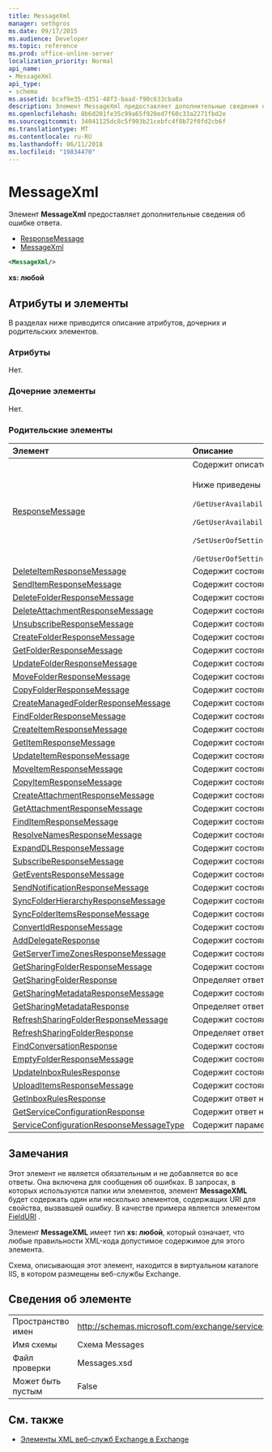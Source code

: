 ```yaml
---
title: MessageXml
manager: sethgros
ms.date: 09/17/2015
ms.audience: Developer
ms.topic: reference
ms.prod: office-online-server
localization_priority: Normal
api_name:
- MessageXml
api_type:
- schema
ms.assetid: bcaf9e35-d351-48f3-baad-f90c633cba8a
description: Элемент MessageXml предоставляет дополнительные сведения об ошибке ответа.
ms.openlocfilehash: 8b6d201fe35c99a65f920ed7f60c33a2271fbd2e
ms.sourcegitcommit: 34041125dc8c5f993b21cebfc4f8b72f0fd2cb6f
ms.translationtype: MT
ms.contentlocale: ru-RU
ms.lasthandoff: 06/11/2018
ms.locfileid: "19834470"
---
```

# <a name="messagexml"></a>MessageXml

Элемент **MessageXml** предоставляет дополнительные сведения об ошибке ответа. 
  
- [ResponseMessage](responsemessage.md)  
- [MessageXml](messagexml.md)
  
```XML
<MessageXml/>
```

 **xs: любой**
## <a name="attributes-and-elements"></a>Атрибуты и элементы

В разделах ниже приводится описание атрибутов, дочерних и родительских элементов.
  
### <a name="attributes"></a>Атрибуты

Нет.
  
### <a name="child-elements"></a>Дочерние элементы

Нет.
  
### <a name="parent-elements"></a>Родительские элементы

|**Элемент**|**Описание**|
|:-----|:-----|
|[ResponseMessage](responsemessage.md) <br/> | Содержит описательные сведения о состоянии ответа. <br/> <br/>  Ниже приведены некоторые возможные выражения XPath для этого элемента. <br/> <br/>  `/GetUserAvailabilityResponse/FreeBusyResponseArray/FreeBusyResponse/ResponseMessage` <br/> <br/> `/GetUserAvailabilityResponse/SuggestionsResponse/ResponseMessage` <br/><br/>  `/SetUserOofSettingsResponse/ResponseMessage` <br/><br/>  `/GetUserOofSettingsResponse/ResponseMessage` <br/> |
|[DeleteItemResponseMessage](deleteitemresponsemessage.md) <br/> |Содержит состояние и результат одного запроса DeleteItem.  <br/> |
|[SendItemResponseMessage](senditemresponsemessage.md) <br/> |Содержит состояние и результат одного запроса SendItem.  <br/> |
|[DeleteFolderResponseMessage](deletefolderresponsemessage.md) <br/> |Содержит состояние и результат одного запроса DeleteFolder.  <br/> |
|[DeleteAttachmentResponseMessage](deleteattachmentresponsemessage.md) <br/> |Содержит состояние и результат одного запроса DeleteAttachment.  <br/> |
|[UnsubscribeResponseMessage](unsubscriberesponsemessage.md) <br/> |Содержит состояние и результат одного запроса отказа от подписки.  <br/> |
|[CreateFolderResponseMessage](createfolderresponsemessage.md) <br/> |Содержит состояние и результат одного запроса CreateFolder.  <br/> |
|[GetFolderResponseMessage](getfolderresponsemessage.md) <br/> |Содержит состояние и результат одного запроса GetFolder.  <br/> |
|[UpdateFolderResponseMessage](updatefolderresponsemessage.md) <br/> |Содержит состояние и результат одного запроса UpdateFolder.  <br/> |
|[MoveFolderResponseMessage](movefolderresponsemessage.md) <br/> |Содержит состояние и результат одного запроса MoveFolder.  <br/> |
|[CopyFolderResponseMessage](copyfolderresponsemessage.md) <br/> |Содержит состояние и результат одного запроса CopyFolder.  <br/> |
|[CreateManagedFolderResponseMessage](createmanagedfolderresponsemessage.md) <br/> |Содержит состояние и результат одного запроса CreateManagedFolder.  <br/> |
|[FindFolderResponseMessage](findfolderresponsemessage.md) <br/> |Содержит состояние и результат одного запроса FindFolder.  <br/> |
|[CreateItemResponseMessage](createitemresponsemessage.md) <br/> |Содержит состояние и результат одного запроса CreateItem.  <br/> |
|[GetItemResponseMessage](getitemresponsemessage.md) <br/> |Содержит состояние и результат одного запроса GetItem.  <br/> |
|[UpdateItemResponseMessage](updateitemresponsemessage.md) <br/> |Содержит состояние и результат одного запроса UpdateItem.  <br/> |
|[MoveItemResponseMessage](moveitemresponsemessage.md) <br/> |Содержит состояние и результат одного запроса MoveItem.  <br/> |
|[CopyItemResponseMessage](copyitemresponsemessage.md) <br/> |Содержит состояние и результат одного запроса CopyItem.  <br/> |
|[CreateAttachmentResponseMessage](createattachmentresponsemessage.md) <br/> |Содержит состояние и результат одного запроса CreateAttachment.  <br/> |
|[GetAttachmentResponseMessage](getattachmentresponsemessage.md) <br/> |Содержит состояние и результат одного запроса GetAttachment.  <br/> |
|[FindItemResponseMessage](finditemresponsemessage.md) <br/> |Содержит состояние и результат одного запроса FindItem.  <br/> |
|[ResolveNamesResponseMessage](resolvenamesresponsemessage.md) <br/> |Содержит состояние и результат запроса ResolveNames.  <br/> |
|[ExpandDLResponseMessage](expanddlresponsemessage.md) <br/> |Содержит состояние и результат одного запроса ExpandDL.  <br/> |
|[SubscribeResponseMessage](subscriberesponsemessage.md) <br/> |Содержит состояние и результат одного запроса подписаться.  <br/> |
|[GetEventsResponseMessage](geteventsresponsemessage.md) <br/> |Содержит состояние и результат одного запроса GetEvents.  <br/> |
|[SendNotificationResponseMessage](sendnotificationresponsemessage.md) <br/> |Содержит состояние и результат одного запроса SendNotification.  <br/> |
|[SyncFolderHierarchyResponseMessage](syncfolderhierarchyresponsemessage.md) <br/> |Содержит состояние и результат запроса SyncFolderHierarchy.  <br/> |
|[SyncFolderItemsResponseMessage](syncfolderitemsresponsemessage.md) <br/> |Содержит состояние и результат запроса SyncFolderItems.  <br/> |
|[ConvertIdResponseMessage](convertidresponsemessage.md) <br/> |Содержит состояние и результат запроса ConvertId.  <br/> |
|[AddDelegateResponse](adddelegateresponse.md) <br/> |Содержит состояние и результат запроса AddDelegate.  <br/> |
|[GetServerTimeZonesResponseMessage](getservertimezonesresponsemessage.md) <br/> |Содержит состояние и результат запроса GetServerTimeZones.  <br/> |
|[GetSharingFolderResponseMessage](getsharingfolderresponsemessage.md) <br/> |Содержит состояние и результат запроса GetSharingFolder.  <br/> |
|[GetSharingFolderResponse](getsharingfolderresponse.md) <br/> |Определяет ответ на запрос GetSharingFolder.  <br/> |
|[GetSharingMetadataResponseMessage](getsharingmetadataresponsemessage.md) <br/> |Содержит состояние и результат запроса GetSharingMetadata.  <br/> |
|[GetSharingMetadataResponse](getsharingmetadataresponse.md) <br/> |Определяет ответ на запрос GetSharingMetadata.  <br/> |
|[RefreshSharingFolderResponseMessage](refreshsharingfolderresponsemessage.md) <br/> |Содержит состояние и результат запроса RefreshSharingFolder.  <br/> |
|[RefreshSharingFolderResponse](refreshsharingfolderresponse.md) <br/> |Определяет ответ на запрос RefreshSharingFolder.  <br/> |
|[FindConversationResponse](findconversationresponse.md) <br/> |Содержит состояние и результаты **FindConversation** ответа.  <br/> |
|[EmptyFolderResponseMessage](emptyfolderresponsemessage.md) <br/> |Содержит состояние и результат запроса **EmptyFolder** .  <br/> |
|[UpdateInboxRulesResponse](updateinboxrulesresponse.md) <br/> |Содержит состояние и результат запроса **UpdateInboxRules** .  <br/> |
|[UploadItemsResponseMessage](uploaditemsresponsemessage.md) <br/> |Содержит состояние и результат запроса **UploadItemsResponse** .  <br/> |
|[GetInboxRulesResponse](getinboxrulesresponse.md) <br/> |Содержит ответ на запрос **GetInboxRules** .  <br/> |
|[GetServiceConfigurationResponse](getserviceconfigurationresponse.md) <br/> |Содержит ответ на запрос **GetServiceConfiguration** .  <br/> |
|[ServiceConfigurationResponseMessageType](serviceconfigurationresponsemessagetype.md) <br/> |Содержит параметры конфигурации службы.  <br/> |
   
## <a name="remarks"></a>Замечания

Этот элемент не является обязательным и не добавляется во все ответы. Она включена для сообщения об ошибках. В запросах, в которых используются папки или элементов, элемент **MessageXML** будет содержать один или несколько элементов, содержащих URI для свойства, вызвавшей ошибку. В качестве примера является элементом [FieldURI](fielduri.md) . 
  
Элемент **MessageXML** имеет тип **xs: любой**, который означает, что любые правильности XML-кода допустимое содержимое для этого элемента.
  
Схема, описывающая этот элемент, находится в виртуальном каталоге IIS, в котором размещены веб-службы Exchange.
  
## <a name="element-information"></a>Сведения об элементе

|||
|:-----|:-----|
|Пространство имен  <br/> |http://schemas.microsoft.com/exchange/services/2006/messages  <br/> |
|Имя схемы  <br/> |Схема Messages  <br/> |
|Файл проверки  <br/> |Messages.xsd  <br/> |
|Может быть пустым  <br/> |False  <br/> |
   
## <a name="see-also"></a>См. также

- [Элементы XML веб-служб Exchange в Exchange](ews-xml-elements-in-exchange.md)

